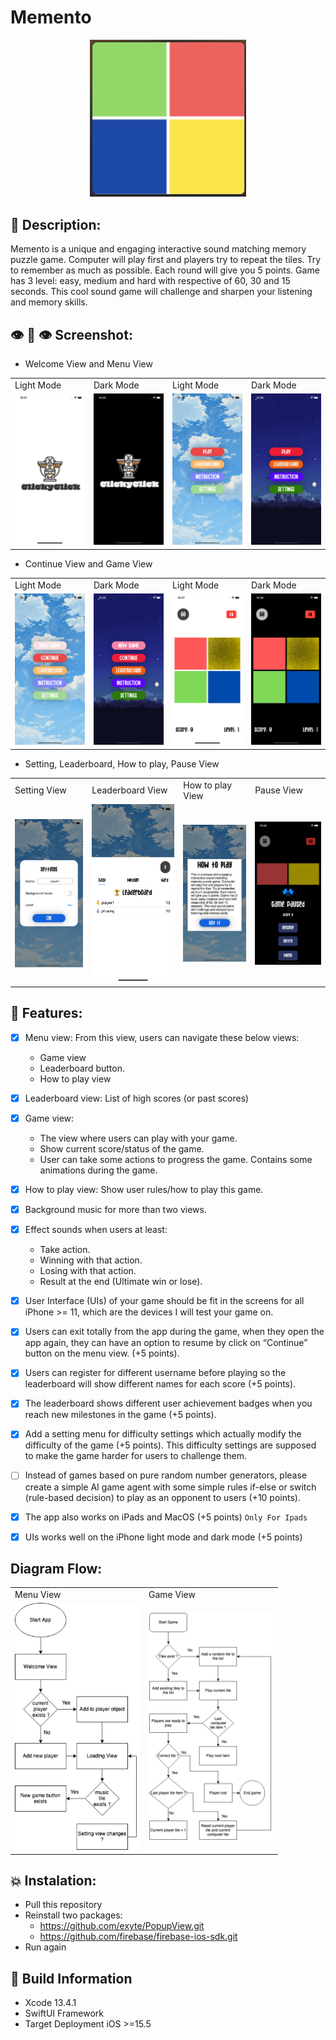 # Memento

<p align="center">
  <img width="250" src="https://github.com/phu0n9/Memento/blob/master/Screenshots/logo.png?raw=true">
</p>

## 📖 Description:

Memento is a unique and engaging interactive sound matching memory puzzle game. Computer will play first and players try to repeat the tiles. Try to remember as much as possible. Each round will give you 5 points. Game has 3 level: easy, medium and hard with respective of 60, 30 and 15 seconds. This cool sound game will challenge and sharpen your listening and memory skills.

## 👁️ 👄 👁️ Screenshot:

- Welcome View and Menu View
<table>
  <tr>
    <td>Light Mode</td>
     <td>Dark Mode</td>
     <td>Light Mode</td>
     <td>Dark Mode</td>
  </tr>
  <tr>
    <td><img src="https://github.com/phu0n9/Memento/blob/master/Screenshots/welcome-light.png?raw=true" width="200"></td>
    <td><img src="https://github.com/phu0n9/Memento/blob/master/Screenshots/welcome-dark.png?raw=true" width="200"></td>
     <td><img src="https://github.com/phu0n9/Memento/blob/master/Screenshots/menu-light.png?raw=true" width="200"></td>
    <td><img src="https://github.com/phu0n9/Memento/blob/master/Screenshots/menu-dark.png?raw=true" width="200"></td>
  </tr>
</table>

- Continue View and Game View
<table>
  <tr>
    <td>Light Mode</td>
     <td>Dark Mode</td>
     <td>Light Mode</td>
     <td>Dark Mode</td>
  </tr>
  <tr>
    <td><img src="https://github.com/phu0n9/Memento/blob/master/Screenshots/continue-light.png?raw=true" width="200"></td>
    <td><img src="https://github.com/phu0n9/Memento/blob/master/Screenshots/continue-dark.png?raw=true" width="200"></td>
     <td><img src="https://github.com/phu0n9/Memento/blob/master/Screenshots/game-light.png?raw=true" width="200"></td>
    <td><img src="https://github.com/phu0n9/Memento/blob/master/Screenshots/game-dark.png?raw=true" width="200"></td>
  </tr>
</table>

- Setting, Leaderboard, How to play, Pause View
<table>
  <tr>
    <td>Setting View</td>
     <td>Leaderboard View</td>
     <td>How to play View</td>
     <td>Pause View</td>
  </tr>
  <tr>
    <td><img src="https://github.com/phu0n9/Memento/blob/master/Screenshots/settings.png?raw=true" width="200"></td>
    <td><img src="https://github.com/phu0n9/Memento/blob/master/Screenshots/leaderboard.png?raw=true" width="200"></td>
     <td><img src="https://github.com/phu0n9/Memento/blob/master/Screenshots/howtoplay.png?raw=true" width="200"></td>
    <td><img src="https://github.com/phu0n9/Memento/blob/master/Screenshots/pause-dark.png?raw=true" width="200"></td>
  </tr>
</table>

## 💅 Features:

- [x] Menu view:
      From this view, users can navigate these below views:
  - Game view
  - Leaderboard button.
  - How to play view
- [x] Leaderboard view:
      List of high scores (or past scores)
- [x] Game view:
  - The view where users can play with your game.
  - Show current score/status of the game.
  - User can take some actions to progress the game.
    Contains some animations during the game.
- [x] How to play view:
      Show user rules/how to play this game.
- [x] Background music for more than two views.
- [x] Effect sounds when users at least:
  - Take action.
  - Winning with that action.
  - Losing with that action.
  - Result at the end (Ultimate win or lose).
- [x] User Interface (UIs) of your game should be fit in the screens for all iPhone >= 11, which are the devices I will test your game on.

- [x] Users can exit totally from the app during the game, when they open the app again, they can have an option to resume by click on “Continue” button on the menu view. (+5 points).

- [x] Users can register for different username before playing so the leaderboard will show different names for each score (+5 points).

- [x] The leaderboard shows different user achievement badges when you reach new milestones in the game (+5 points).

- [x] Add a setting menu for difficulty settings which actually modify the difficulty of the game (+5 points). This difficulty settings are supposed to make the game harder for users to challenge them.

- [ ] Instead of games based on pure random number generators, please create a simple AI game agent with some simple rules if-else or switch (rule-based decision) to play as an opponent to users (+10 points).

- [x] The app also works on iPads and MacOS (+5 points) `Only For Ipads`

- [x] UIs works well on the iPhone light mode and dark mode (+5 points)

## Diagram Flow:

<table>
  <tr>
    <td>Menu View</td>
     <td>Game View</td>
  </tr>
  <tr>
    <td><img src="https://github.com/phu0n9/Memento/blob/master/Screenshots/menu%20view.png?raw=true" width="200"></td>
    <td><img src="https://github.com/phu0n9/Memento/blob/master/Screenshots/game%20view.png?raw=true" width="200"></td>
  </tr>
</table>

## 💥 Instalation:

- Pull this repository
- Reinstall two packages:
  - https://github.com/exyte/PopupView.git
  - https://github.com/firebase/firebase-ios-sdk.git
- Run again

## 🔧 Build Information

- Xcode 13.4.1
- SwiftUI Framework
- Target Deployment iOS >=15.5
